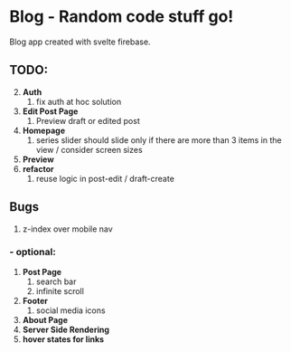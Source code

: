 # Blog - Random code stuff go!

Blog app created with svelte firebase.

## TODO:

2. **Auth**
   1. fix auth at hoc solution
3. **Edit Post Page**
   1. Preview draft or edited post
4. **Homepage**
   1. series slider should slide only if there are more than 3 items in the view / consider screen sizes
5. **Preview**
6. **refactor**
   1. reuse logic in post-edit / draft-create

## Bugs

1. z-index over mobile nav

### - optional:

1. **Post Page**
   1. search bar
   2. infinite scroll
2. **Footer**
   1. social media icons
3. **About Page**
4. **Server Side Rendering**
5. **hover states for links**
